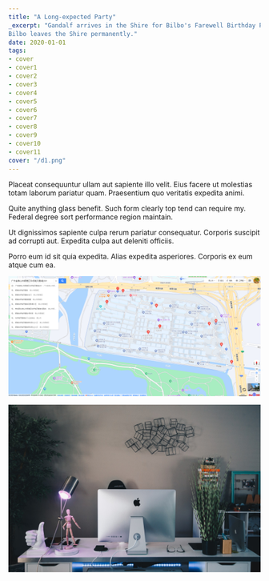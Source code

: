```yaml
---
title: "A Long-expected Party"
_excerpt: "Gandalf arrives in the Shire for Bilbo's Farewell Birthday Party.
Bilbo leaves the Shire permanently."
date: 2020-01-01
tags: 
- cover
- cover1
- cover2
- cover3
- cover4
- cover5
- cover6
- cover7
- cover8
- cover9
- cover10
- cover11
cover: "/d1.png"
---
```


Placeat consequuntur ullam aut sapiente illo velit. Eius facere ut molestias
totam laborum pariatur quam. Praesentium quo veritatis expedita animi.

Quite anything glass benefit. Such form clearly top tend can require my. Federal
degree sort performance region maintain.

Ut dignissimos sapiente culpa rerum pariatur consequatur. Corporis suscipit ad
corrupti aut. Expedita culpa aut deleniti officiis.

Porro eum id sit quia expedita. Alias expedita asperiores. Corporis ex eum atque
cum ea.

![d](/d1.png)

![d2](/desk.jpg)
